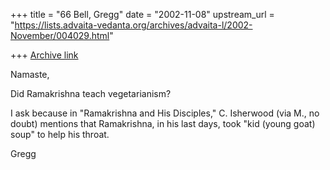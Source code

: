 +++
title = "66 Bell, Gregg"
date = "2002-11-08"
upstream_url = "https://lists.advaita-vedanta.org/archives/advaita-l/2002-November/004029.html"

+++
[Archive link](https://lists.advaita-vedanta.org/archives/advaita-l/2002-November/004029.html)

Namaste,

Did Ramakrishna teach vegetarianism?

I ask because in "Ramakrishna and His Disciples," C. Isherwood (via M., no
doubt) mentions that Ramakrishna, in his last days, took "kid (young goat)
soup" to help his throat.

Gregg


